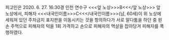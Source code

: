 피고인은 2020. 6. 27. 16:30경 인천 연수구 <<<앞 노상>>>B<<</앞 노상>>> 앞 노상에서, 피해자 <<<내국인이름>>>C<<</내국인이름>>>(남, 60세)이 위 노상에 세워져 있던 주차금지 표지판을 이동시키는 것을 항의하다가 서로 말다툼을 하던 중 왼손 주먹으로 피해자의 턱을 1회 가격하고 손으로 피해자의 멱살을 잡아당겨 피해자를 폭행하였다.
